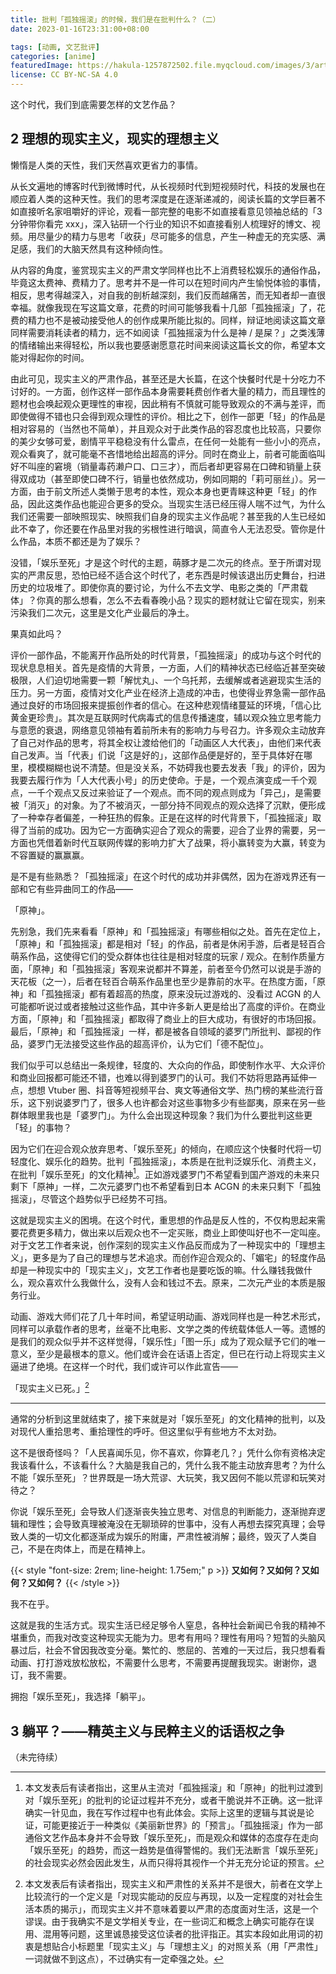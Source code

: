 ```yaml
---
title: 批判「孤独摇滚」的时候，我们是在批判什么？（二）
date: 2023-01-16T23:31:00+08:00

tags: [动画, 文艺批评]
categories: [anime]
featuredImage: https://hakula-1257872502.file.myqcloud.com/images/3/article-covers/0bb913d8-a8e5-467b-837e-3bb79f09904e_btr.webp
license: CC BY-NC-SA 4.0
---
```


这个时代，我们到底需要怎样的文艺作品？

<!--more-->

## 2 理想的现实主义，现实的理想主义

懒惰是人类的天性，我们天然喜欢更省力的事情。

从长文遍地的博客时代到微博时代，从长视频时代到短视频时代，科技的发展也在顺应着人类的这种天性。我们的思考深度是在逐渐递减的，阅读长篇的文学巨著不如直接听名家咀嚼好的评论，观看一部完整的电影不如直接看意见领袖总结的「3 分钟带你看完 xxx」，深入钻研一个行业的知识不如直接看别人梳理好的博文、视频。用尽量少的精力与思考「收获」尽可能多的信息，产生一种虚无的充实感、满足感，我们的大脑天然具有这种倾向性。

从内容的角度，鉴赏现实主义的严肃文学同样也比不上消费轻松娱乐的通俗作品，毕竟这太费神、费精力了。思考并不是一件可以在短时间内产生愉悦体验的事情，相反，思考得越深入，对自我的剖析越深刻，我们反而越痛苦，而无知者却一直很幸福。就像我现在写这篇文章，花费的时间可能够我看十几部「孤独摇滚」了，花费的精力也不是被动接受他人的创作成果所能比拟的。同样，辩证地阅读这篇文章同样需要消耗读者的精力，远不如阅读「孤独摇滚为什么是神 / 是屎？」之类浅薄的情绪输出来得轻松，所以我也要感谢愿意花时间来阅读这篇长文的你，希望本文能对得起你的时间。

由此可见，现实主义的严肃作品，甚至还是大长篇，在这个快餐时代是十分吃力不讨好的。一方面，创作这样一部作品本身需要耗费创作者大量的精力，而且理性的题材也会唤起观众更理性的审视，因此稍有不慎就可能导致观众的不满与差评，而即使做得不错也只会得到观众理性的评价。相比之下，创作一部更「轻」的作品是相对容易的（当然也不简单），并且观众对于此类作品的容忍度也比较高，只要你的美少女够可爱，剧情平平稳稳没有什么雷点，在任何一处能有一些小小的亮点，观众看爽了，就可能毫不吝惜地给出超高的评分。同时在商业上，前者可能面临叫好不叫座的窘境（销量毒药濑户口、口三才），而后者却更容易在口碑和销量上获得双成功（甚至即使口碑不行，销量也依然成功，例如同期的「莉可丽丝」）。另一方面，由于前文所述人类懒于思考的本性，观众本身也更青睐这种更「轻」的作品，因此这类作品也能迎合更多的受众。当现实生活已经压得人喘不过气，为什么我们还需要一部映照现实、映照我们自身的现实主义作品呢？甚至我的人生已经如此不幸了，你还要在作品里对我的劣根性进行暗讽，简直令人无法忍受。管你是什么作品，本质不都还是为了娱乐？

没错，「娱乐至死」才是这个时代的主题，萌豚才是二次元的终点。至于所谓对现实的严肃反思，恐怕已经不适合这个时代了，老东西是时候该退出历史舞台，扫进历史的垃圾堆了。即使你真的要讨论，为什么不去文学、电影之类的「严肃载体」？你真的那么想看，怎么不去看春晚小品？现实的题材就让它留在现实，别来污染我们二次元，这里是文化产业最后的净土。

果真如此吗？

评价一部作品，不能离开作品所处的时代背景，「孤独摇滚」的成功与这个时代的现状息息相关。首先是疫情的大背景，一方面，人们的精神状态已经临近甚至突破极限，人们迫切地需要一颗「解忧丸」、一个乌托邦，去缓解或者逃避现实生活的压力。另一方面，疫情对文化产业在经济上造成的冲击，也使得业界急需一部作品通过良好的市场回报来提振创作者的信心。在这种悲观情绪蔓延的环境，「信心比黄金更珍贵」。其次是互联网时代病毒式的信息传播速度，辅以观众独立思考能力与意愿的衰退，网络意见领袖有着前所未有的影响力与号召力。许多观众主动放弃了自己对作品的思考，将其全权让渡给他们的「动画区人大代表」，由他们来代表自己发声。当「代表」们说「这是好的」，这部作品便是好的，至于具体好在哪里，模模糊糊也说不清楚。但是没关系，不妨碍我也要去发表「我」的评价，因为我要去履行作为「人大代表小号」的历史使命。于是，一个观点演变成一千个观点，一千个观点又反过来验证了一个观点。而不同的观点则成为「异己」，是需要被「消灭」的对象。为了不被消灭，一部分持不同观点的观众选择了沉默，便形成了一种幸存者偏差，一种狂热的假象。正是在这样的时代背景下，「孤独摇滚」取得了当前的成功。因为它一方面确实迎合了观众的需要，迎合了业界的需要，另一方面也凭借着新时代互联网传媒的影响力扩大了战果，将小赢转变为大赢，转变为不容置疑的赢赢赢。

是不是有些熟悉？「孤独摇滚」在这个时代的成功并非偶然，因为在游戏界还有一部和它有些异曲同工的作品——

「原神」。

先别急，我们先来看看「原神」和「孤独摇滚」有哪些相似之处。首先在定位上，「原神」和「孤独摇滚」都是相对「轻」的作品，前者是休闲手游，后者是轻百合萌系作品，这使得它们的受众群体也往往是相对轻度的玩家 / 观众。在制作质量方面，「原神」和「孤独摇滚」客观来说都并不算差，前者至今仍然可以说是手游的天花板（之一），后者在轻百合萌系作品里也至少是靠前的水平。在热度方面，「原神」和「孤独摇滚」都有着超高的热度，原来没玩过游戏的、没看过 ACGN 的人可能都听说过或者接触过这些作品，其中许多新人更是给出了高度的评价。在商业方面，「原神」和「孤独摇滚」都取得了商业上的巨大成功，有很好的市场回报。最后，「原神」和「孤独摇滚」一样，都是被各自领域的婆罗门所批判、鄙视的作品，婆罗门无法接受这些作品的超高评价，认为它们「德不配位」。

我们似乎可以总结出一条规律，轻度的、大众向的作品，即使制作水平、大众评价和商业回报都可能还不错，也难以得到婆罗门的认可。我们不妨将思路再延伸一点，想想 Vtuber 圈、抖音等短视频平台、爽文等通俗文学、热门榜的某些流行音乐，这下别说婆罗门了，很多人也许都会对这些事物多少有些鄙夷，原来在另一些群体眼里我也是「婆罗门」。为什么会出现这种现象？我们为什么要批判这些更「轻」的事物？

因为它们在迎合观众放弃思考、「娱乐至死」的倾向，在顺应这个快餐时代将一切轻度化、娱乐化的趋势。批判「孤独摇滚」，本质是在批判泛娱乐化、消费主义，在批判「娱乐至死」的文化精神[^1]。正如游戏婆罗门不希望看到国产游戏的未来只剩下「原神」一样，二次元婆罗门也不希望看到日本 ACGN 的未来只剩下「孤独摇滚」，尽管这个趋势似乎已经势不可挡。

这就是现实主义的困境。在这个时代，重思想的作品是反人性的，不仅构思起来需要花费更多精力，做出来以后观众也不一定买账，商业上即使叫好也不一定叫座。对于文艺工作者来说，创作深刻的现实主义作品反而成为了一种现实中的「理想主义」，更多是为了自己的理想与艺术追求。而创作迎合观众的、「媚宅」的轻度作品却是一种现实中的「现实主义」，文艺工作者也是要吃饭的嘛。什么赚钱我做什么，观众喜欢什么我做什么，没有人会和钱过不去。原来，二次元产业的本质是服务行业。

动画、游戏大师们花了几十年时间，希望证明动画、游戏同样也是一种艺术形式，同样可以承载作者的思考，丝毫不比电影、文学之类的传统载体低人一等。遗憾的是我们的观众似乎并不这样觉得，「娱乐性」「图一乐」成为了观众赋予它们的唯一意义，至少是最根本的意义。他们或许会在话语上否定，但已在行动上将现实主义逼进了绝境。在这样一个时代，我们或许可以作此宣告——

「现实主义已死。」[^2]

---

通常的分析到这里就结束了，接下来就是对「娱乐至死」的文化精神的批判，以及对现代人重拾思考、重拾理性的呼吁。但这里似乎有些地方不太对劲。

这不是很奇怪吗？「人民喜闻乐见，你不喜欢，你算老几？」凭什么你有资格决定我该看什么，不该看什么？大脑是我自己的，凭什么我不能主动放弃思考？为什么不能「娱乐至死」？世界既是一场大荒谬、大玩笑，我又因何不能以荒谬和玩笑对待之？

你说「娱乐至死」会导致人们逐渐丧失独立思考、对信息的判断能力，逐渐抛弃逻辑和理性；会导致真理被淹没在无聊琐碎的世事中，没有人再想去探究真理；会导致人类的一切文化都逐渐成为娱乐的附庸，严肃性被消解；最终，毁灭了人类自己，不是在肉体上，而是在精神上。

{{< style "font-size: 2rem; line-height: 1.75em;" p >}} **又如何？又如何？又如何？又如何？** {{< /style >}}

我不在乎。

这就是我的生活方式。现实生活已经足够令人窒息，各种社会新闻已令我的精神不堪重负，而我对改变这种现实无能为力。思考有用吗？理性有用吗？短暂的头脑风暴过后，社会不曾因我改变分毫。繁忙的、憋屈的、苦难的一天过后，我只想看看动画、打打游戏放松放松，不需要什么思考，不需要再提醒我现实。谢谢你，退订，我不需要。

拥抱「娱乐至死」，我选择「躺平」。

## 3 躺平？——精英主义与民粹主义的话语权之争

（未完待续）

[^1]: 本文发表后有读者指出，这里从主流对「孤独摇滚」和「原神」的批判过渡到对「娱乐至死」的批判的论证过程并不充分，或者干脆说并不正确。这一批评确实一针见血，我在写作过程中也有此体会。实际上这里的逻辑与其说是论证，可能更接近于一种类似《美丽新世界》的「预言」。「孤独摇滚」作为一部通俗文艺作品本身并不会导致「娱乐至死」，而是观众和媒体的态度存在走向「娱乐至死」的趋势，而这一趋势是值得警惕的。我们无法断言「娱乐至死」的社会现实必然会因此发生，从而只得将其视作一个并无充分论证的预言。
[^2]: 本文发表后有读者指出，现实主义和严肃性的关系并不是很大，前者在文学上比较流行的一个定义是「对现实能动的反应与再现，以及一定程度的对社会生活本质的揭示」，而现实主义并不意味着要以严肃的态度面对生活，这是一个谬误。由于我确实不是文学相关专业，在一些词汇和概念上确实可能存在误用、混用等问题，这里诚恳接受这位读者的批评指正。其实本段如此用词的初衷是想贴合小标题里「现实主义」与「理想主义」的对照关系（用「严肃性」一词就做不到这点），不过确实有一定牵强之处。
